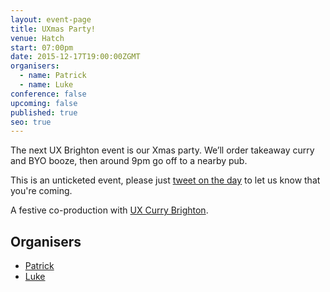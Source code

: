 ```yaml
---
layout: event-page  
title: UXmas Party!
venue: Hatch
start: 07:00pm
date: 2015-12-17T19:00:00ZGMT
organisers:
  - name: Patrick
  - name: Luke
conference: false
upcoming: false
published: true
seo: true
---
```


The next UX Brighton event is our Xmas party. We’ll order takeaway curry and BYO booze, then around 9pm go off to a nearby pub.

This is an unticketed event, please just <a href="https://twitter.com/uxbri">tweet on the day</a> to let us know that you're coming.

A festive co-production with <a href="https://twitter.com/uxcurrybrighton">UX Curry Brighton</a>.

## Organisers

- <a href="http://uxbrighton.org.uk/about/#patrick">Patrick</a>
- <a href="http://uxbrighton.org.uk/about/#luke">Luke</a>
